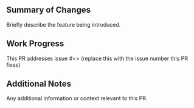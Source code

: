 ## Summary of Changes

Briefly describe the feature being introduced.

## Work Progress

This PR addresses issue #<> (replace this with the issue number this PR fixes)

## Additional Notes

Any additional information or context relevant to this PR.
